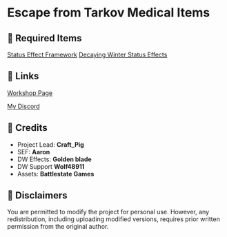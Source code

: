 # Escape from Tarkov Medical Items

## 🔽 Required Items
[Status Effect Framework](https://steamcommunity.com/sharedfiles/filedetails/?id=3281373199)
[Decaying Winter Status Effects](https://steamcommunity.com/sharedfiles/filedetails/?id=3360051476)

## 🔽 Links
[Workshop Page]((https://steamcommunity.com/sharedfiles/filedetails/?id=3365276999))

[My Discord](https://discord.gg/2vwdkHzcYv)

## 🔽 Credits
- Project Lead: **Craft_Pig**
- SEF: **Aaron**
- DW Effects: **Golden blade**
- DW Support **Wolf48911**
- Assets: **Battlestate Games**

## 🔽 Disclaimers
You are permitted to modify the project for personal use. However, any redistribution, including uploading modified versions, requires prior written permission from the original author.